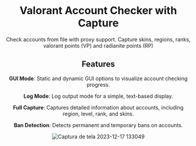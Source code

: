 <br/>
<div align="center">
  

  # Valorant Account Checker with Capture
  
  Check accounts from file with proxy support. Capture skins, regions, ranks, valorant points (VP) and radianite points (RP) 

## Features

**GUI Mode**: Static and dynamic GUI options to visualize account checking progress.

**Log Mode**: Log output mode for a simple, text-based display.

**Full Capture**: Captures detailed information about accounts, including region, level, rank, and skins.

**Ban Detection**: Detects permanent and temporary bans on accounts.
  
  ![Captura de tela 2023-12-17 133049](https://github.com/m0hamm4dx/SilverBullet/assets/149604228/70d31fc1-9931-4abf-a426-b1cafe9d4253)
